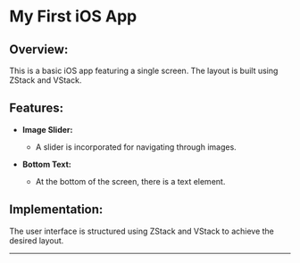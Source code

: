 # My First iOS App

## Overview:

This is a basic iOS app featuring a single screen. The layout is built using ZStack and VStack.

## Features:

- **Image Slider:**

  - A slider is incorporated for navigating through images.

- **Bottom Text:**
  - At the bottom of the screen, there is a text element.

## Implementation:

The user interface is structured using ZStack and VStack to achieve the desired layout.

---
